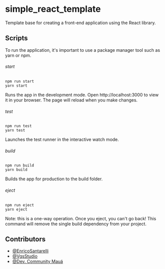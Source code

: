 
# simple_react_template

Template base for creating a front-end application using the React library.



## Scripts
To run the application, it's important to use a package manager tool such as yarn or npm.

###### start
    npm run start
    yarn start

Runs the app in the development mode. 
Open http://localhost:3000 to view it in your browser. 
The page will reload when you make changes.

###### test
    npm run test
    yarn test

Launches the test runner in the interactive watch mode.

###### build
    npm run build
    yarn build

Builds the app for production to the build folder.

###### eject
    npm run eject
    yarn eject

Note: this is a one-way operation. Once you eject, you can't go back! 
This command will remove the single build dependency from your project.

## Contributors

- [@EnricoSantarelli](https://github.com/EnricoSantarelli)
- [@VgsStudio](https://github.com/VgsStudio)
- [@Dev. Community Mauá](https://www.instagram.com/devcommunitymaua/)



